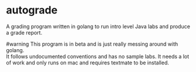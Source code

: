 autograde
=========

A grading program written in golang to run intro level Java labs and produce a grade report. 

#warning
This program is in beta and is just really messing around with golang.  
It follows undocumented conventions and has no sample labs.
It needs a lot of work and only runs on mac and requires textmate to be installed.
